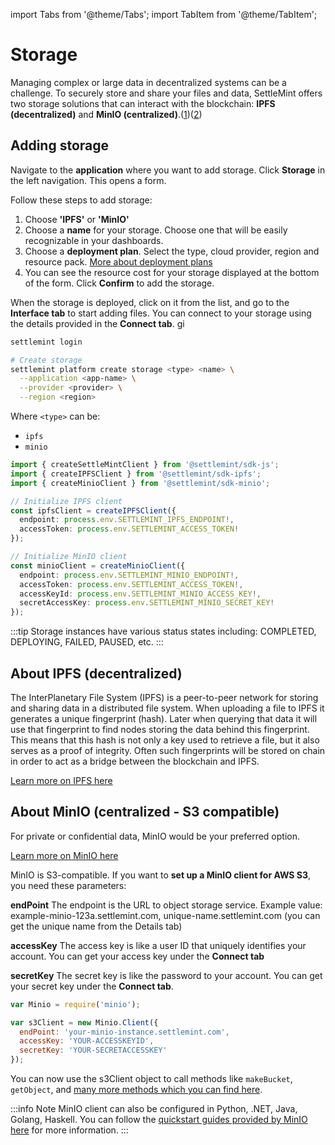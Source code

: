 import Tabs from '@theme/Tabs';
import TabItem from '@theme/TabItem';

# Storage

Managing complex or large data in decentralized systems can be a challenge. To securely store and share your files and data, SettleMint offers two storage solutions that can interact with the blockchain: **IPFS (decentralized)** and **MinIO (centralized)**.([1](https://github.com/settlemint/sdk/tree/main/sdk/ipfs))([2](https://github.com/settlemint/sdk/tree/main/sdk/minio))

## Adding storage

<Tabs>
<TabItem value="platform-ui" label="Platform UI">

Navigate to the **application** where you want to add storage. Click **Storage** in the left navigation. This opens a form.

Follow these steps to add storage:

1. Choose **'IPFS'** or **'MinIO'**
2. Choose a **name** for your storage. Choose one that will be easily recognizable in your dashboards.
3. Choose a **deployment plan**. Select the type, cloud provider, region and resource pack. [More about deployment plans](launch-platform/managed-cloud-deployment/3_deployment-plans.md)
4. You can see the resource cost for your storage displayed at the bottom of the form. Click **Confirm** to add the storage.

When the storage is deployed, click on it from the list, and go to the **Interface tab** to start adding files. You can connect to your storage using the details provided in the **Connect tab**.
gi
</TabItem>

<TabItem value="sdk-cli" label="SDK CLI">

```bash
settlemint login

# Create storage
settlemint platform create storage <type> <name> \
  --application <app-name> \
  --provider <provider> \
  --region <region>
```

Where `<type>` can be:
- `ipfs`
- `minio`

</TabItem>

<TabItem value="sdk-js" label="SDK JS">

```typescript
import { createSettleMintClient } from '@settlemint/sdk-js';
import { createIPFSClient } from '@settlemint/sdk-ipfs';
import { createMinioClient } from '@settlemint/sdk-minio';

// Initialize IPFS client
const ipfsClient = createIPFSClient({
  endpoint: process.env.SETTLEMINT_IPFS_ENDPOINT!,
  accessToken: process.env.SETTLEMINT_ACCESS_TOKEN!
});

// Initialize MinIO client
const minioClient = createMinioClient({
  endpoint: process.env.SETTLEMINT_MINIO_ENDPOINT!,
  accessToken: process.env.SETTLEMINT_ACCESS_TOKEN!,
  accessKeyId: process.env.SETTLEMINT_MINIO_ACCESS_KEY!,
  secretAccessKey: process.env.SETTLEMINT_MINIO_SECRET_KEY!
});
```

:::tip
Storage instances have various status states including: COMPLETED, DEPLOYING, FAILED, PAUSED, etc.
:::

</TabItem>
</Tabs>

## About IPFS (decentralized)

The InterPlanetary File System (IPFS) is a peer-to-peer network for storing and sharing data in a distributed file system. When uploading a file to IPFS it generates a unique fingerprint (hash). Later when querying that data it will use that fingerprint to find nodes storing the data behind this fingerprint. This means that this hash is not only a key used to retrieve a file, but it also serves as a proof of integrity. Often such fingerprints will be stored on chain in order to act as a bridge between the blockchain and IPFS.

[Learn more on IPFS here](https://docs.ipfs.tech/concepts/)

## About MinIO (centralized - S3 compatible)

For private or confidential data, MinIO would be your preferred option.

[Learn more on MinIO here](https://min.io/)

MinIO is S3-compatible. If you want to **set up a MinIO client for AWS S3**, you need these parameters:

**endPoint**
The endpoint is the URL to object storage service. Example value: example-minio-123a.settlemint.com, unique-name.settlemint.com (you can get the unique name from the Details tab)

**accessKey**
The access key is like a user ID that uniquely identifies your account. You can get your access key under the **Connect tab**

**secretKey**
The secret key is like the password to your account. You can get your secret key under the **Connect tab**.

```js
var Minio = require('minio');

var s3Client = new Minio.Client({
  endPoint: 'your-minio-instance.settlemint.com',
  accessKey: 'YOUR-ACCESSKEYID',
  secretKey: 'YOUR-SECRETACCESSKEY'
});
```

You can now use the s3Client object to call methods like `makeBucket`, `getObject`, and [many more methods which you can find here](https://docs.min.io/docs/javascript-client-api-reference.html).

:::info Note
MinIO client can also be configured in Python, .NET, Java, Golang, Haskell. You can follow the [quickstart guides provided by MinIO here](https://docs.min.io/docs/java-client-quickstart-guide.html) for more information.
:::

